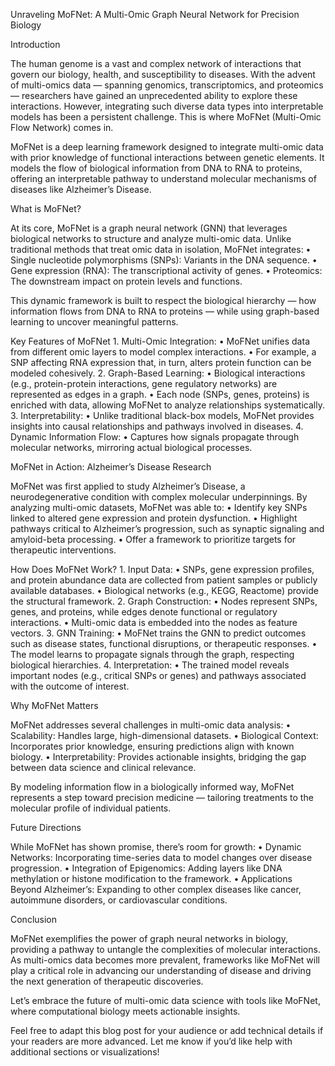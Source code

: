 Unraveling MoFNet: A Multi-Omic Graph Neural Network for Precision Biology

Introduction

The human genome is a vast and complex network of interactions that govern our biology, health, and susceptibility to diseases. With the advent of multi-omics data — spanning genomics, transcriptomics, and proteomics — researchers have gained an unprecedented ability to explore these interactions. However, integrating such diverse data types into interpretable models has been a persistent challenge. This is where MoFNet (Multi-Omic Flow Network) comes in.

MoFNet is a deep learning framework designed to integrate multi-omic data with prior knowledge of functional interactions between genetic elements. It models the flow of biological information from DNA to RNA to proteins, offering an interpretable pathway to understand molecular mechanisms of diseases like Alzheimer’s Disease.

What is MoFNet?

At its core, MoFNet is a graph neural network (GNN) that leverages biological networks to structure and analyze multi-omic data. Unlike traditional methods that treat omic data in isolation, MoFNet integrates:
	•	Single nucleotide polymorphisms (SNPs): Variants in the DNA sequence.
	•	Gene expression (RNA): The transcriptional activity of genes.
	•	Proteomics: The downstream impact on protein levels and functions.

This dynamic framework is built to respect the biological hierarchy — how information flows from DNA to RNA to proteins — while using graph-based learning to uncover meaningful patterns.

Key Features of MoFNet
	1.	Multi-Omic Integration:
	•	MoFNet unifies data from different omic layers to model complex interactions.
	•	For example, a SNP affecting RNA expression that, in turn, alters protein function can be modeled cohesively.
	2.	Graph-Based Learning:
	•	Biological interactions (e.g., protein-protein interactions, gene regulatory networks) are represented as edges in a graph.
	•	Each node (SNPs, genes, proteins) is enriched with data, allowing MoFNet to analyze relationships systematically.
	3.	Interpretability:
	•	Unlike traditional black-box models, MoFNet provides insights into causal relationships and pathways involved in diseases.
	4.	Dynamic Information Flow:
	•	Captures how signals propagate through molecular networks, mirroring actual biological processes.

MoFNet in Action: Alzheimer’s Disease Research

MoFNet was first applied to study Alzheimer’s Disease, a neurodegenerative condition with complex molecular underpinnings. By analyzing multi-omic datasets, MoFNet was able to:
	•	Identify key SNPs linked to altered gene expression and protein dysfunction.
	•	Highlight pathways critical to Alzheimer’s progression, such as synaptic signaling and amyloid-beta processing.
	•	Offer a framework to prioritize targets for therapeutic interventions.

How Does MoFNet Work?
	1.	Input Data:
	•	SNPs, gene expression profiles, and protein abundance data are collected from patient samples or publicly available databases.
	•	Biological networks (e.g., KEGG, Reactome) provide the structural framework.
	2.	Graph Construction:
	•	Nodes represent SNPs, genes, and proteins, while edges denote functional or regulatory interactions.
	•	Multi-omic data is embedded into the nodes as feature vectors.
	3.	GNN Training:
	•	MoFNet trains the GNN to predict outcomes such as disease states, functional disruptions, or therapeutic responses.
	•	The model learns to propagate signals through the graph, respecting biological hierarchies.
	4.	Interpretation:
	•	The trained model reveals important nodes (e.g., critical SNPs or genes) and pathways associated with the outcome of interest.

Why MoFNet Matters

MoFNet addresses several challenges in multi-omic data analysis:
	•	Scalability: Handles large, high-dimensional datasets.
	•	Biological Context: Incorporates prior knowledge, ensuring predictions align with known biology.
	•	Interpretability: Provides actionable insights, bridging the gap between data science and clinical relevance.

By modeling information flow in a biologically informed way, MoFNet represents a step toward precision medicine — tailoring treatments to the molecular profile of individual patients.

Future Directions

While MoFNet has shown promise, there’s room for growth:
	•	Dynamic Networks: Incorporating time-series data to model changes over disease progression.
	•	Integration of Epigenomics: Adding layers like DNA methylation or histone modification to the framework.
	•	Applications Beyond Alzheimer’s: Expanding to other complex diseases like cancer, autoimmune disorders, or cardiovascular conditions.

Conclusion

MoFNet exemplifies the power of graph neural networks in biology, providing a pathway to untangle the complexities of molecular interactions. As multi-omics data becomes more prevalent, frameworks like MoFNet will play a critical role in advancing our understanding of disease and driving the next generation of therapeutic discoveries.

Let’s embrace the future of multi-omic data science with tools like MoFNet, where computational biology meets actionable insights.

Feel free to adapt this blog post for your audience or add technical details if your readers are more advanced. Let me know if you’d like help with additional sections or visualizations!
